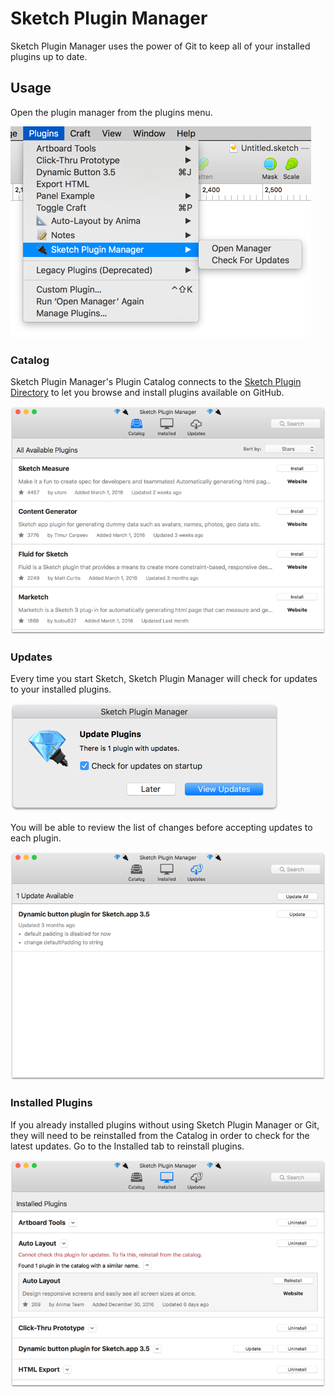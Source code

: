Sketch Plugin Manager
=====================

Sketch Plugin Manager uses the power of Git to keep all of your installed plugins up to date.


Usage
-----

Open the plugin manager from the plugins menu.

![Menu Items](img/menu.png)


### Catalog

Sketch Plugin Manager's Plugin Catalog connects to the [Sketch Plugin Directory](https://sketchapp.com/extensions/plugins/) to let you browse and install plugins available on GitHub.

![Catalog Tab](img/catalog-view.png)


### Updates

Every time you start Sketch, Sketch Plugin Manager will check for updates to your installed plugins.

![Update Alert](img/update-alert.png)

You will be able to review the list of changes before accepting updates to each plugin.

![Updates Tab](img/updates-view.png)

### Installed Plugins

If you already installed plugins without using Sketch Plugin Manager or Git, they will need to be reinstalled from the Catalog in order to check for the latest updates. Go to the Installed tab to reinstall plugins.

![Updates Tab](img/installed-view.png)
